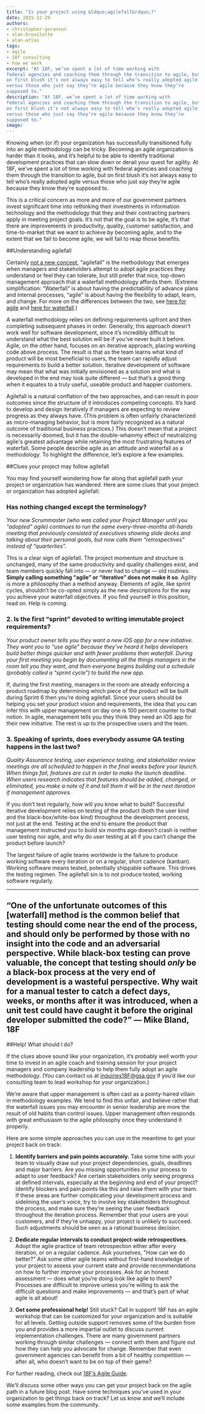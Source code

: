 ```yaml
---
title: "Is your project using &ldquo;agilefall&rdquo;?"
date: 2015-12-29
authors:
- christopher-goranson
- alan-brouilette
- alan-atlas
tags:
- agile
- 18f consulting
- how we work
excerpt: "At 18F, we’ve spent a lot of time working with
federal agencies and coaching them through the transition to agile, but
on first blush it’s not always easy to tell who’s really adopted agile
versus those who just say they’re agile because they know they’re
supposed to."
description: "At 18F, we’ve spent a lot of time working with
federal agencies and coaching them through the transition to agile, but
on first blush it’s not always easy to tell who’s really adopted agile
versus those who just say they’re agile because they know they’re
supposed to."
image:
---
```


Knowing when (or if) your organization has successfully transitioned
fully into an agile methodology can be tricky. Becoming an agile
organization is harder than it looks, and it’s helpful to be able to
identify traditional development practices that can slow down or derail
your quest for agility. At 18F, we’ve spent a lot of time working with
federal agencies and coaching them through the transition to agile, but
on first blush it’s not always easy to tell who’s really adopted agile
versus those who just *say* they’re agile because they know they’re
supposed to.

This is a critical concern as more and more of our government partners
invest significant time into rethinking their investments in information
technology and the methodology that they and their contracting partners
apply in meeting project goals. It’s not that the goal is to be agile,
it’s that there are improvements in productivity, quality, customer
satisfaction, and time-to-market that we want to achieve by becoming
agile, and to the extent that we fail to become agile, we will fail to
reap those benefits.

##Understanding agilefall

Certainly [not a new
concept](http://redmonk.com/cote/2006/05/31/agile-rebellion/),
“agilefall” is the methodology that emerges when managers and
stakeholders attempt to adopt agile practices they understand or feel
they can tolerate, but still prefer that nice, top-down management
approach that a waterfall methodology affords them. (Extreme
simplification: “Waterfall” is about having the predictability of
advance plans and internal processes, “agile” is about having the
flexibility to adapt, learn, and change. For more on the differences
between the two, see [here for agile](https://en.wikipedia.org/wiki/Agile_software_development) and
[here for waterfall](https://en.wikipedia.org/wiki/Waterfall_model).)

A waterfall methodology relies on defining requirements upfront and then
completing subsequent phases in order. Generally, this approach doesn’t
work well for software development, since it’s incredibly difficult to
understand what the best solution will be if you’ve never built it
before. Agile, on the other hand, focuses on an iterative approach,
placing working code above process. The result is that as the team
learns what kind of product will be most beneficial to users, the team
can rapidly adjust requirements to build a better solution. Iterative
development of software may mean that what was initially envisioned as a
solution and what is developed in the end may look quite different — but
that’s a good thing when it equates to a truly useful, useable product
and happier customers.

Agilefall is a natural conflation of the two approaches, and can result
in poor outcomes since the structure of it introduces competing
concepts. It’s hard to develop and design iteratively if managers are
expecting to review progress as they always have. (This problem is often
unfairly characterized as micro-managing behavior, but is more fairly
recognized as a natural outcome of traditional business practices.) This
doesn’t mean that a project is necessarily doomed, but it has the
double-whammy effect of neutralizing agile's greatest advantage while
retaining the most frustrating features of waterfall. Some people
describe agile as an attitude and waterfall as a methodology. To
highlight the difference, let’s explore a few examples.

##Clues your project may follow agilefall

You may find yourself wondering how far along that agilefall path your
project or organization has wandered. Here are some clues that your
project or organization has adopted agilefall:

### Has nothing changed except the terminology?

*Your new Scrummaster (who was called your Project Manager until you “adopted” agile) continues to run the same every-three-months all-hands meeting that previously consisted of executives showing slide decks and talking about their personal goals, but now calls them “retrospectives” instead of “quarterlies”.*

This is a clear sign of agilefall. The project momentum and structure is
unchanged, many of the same productivity and quality challenges exist,
and team members quickly fall into — or never had to change — old
routines. **Simply calling something “agile” or “iterative” does not
make it so**. Agility is more a philosophy than a method anyway.
Elements of agile, like sprint cycles, shouldn’t be co-opted simply as
the new descriptions for the way you achieve your waterfall objectives.
If you find yourself in this position, read on. Help is coming.

### 2. Is the first “sprint” devoted to writing immutable project requirements?

*Your product owner tells you they want a new iOS app for a new initiative. They want you to “use agile” because they’ve heard it helps developers build better things quicker and with fewer problems than waterfall. During your first meeting you begin by documenting all the things managers in the room tell you they want, and then everyone begins building out a schedule (probably called a “sprint cycle”) to build the new app.*

If, during the first meeting, managers in the room are already enforcing
a product roadmap by determining which piece of the product will be
built during Sprint 6 then you’re doing agilefall. Since your users
should be helping you set your product vision and requirements, the idea
that you can infer this with upper management on day one is 100 percent
counter to that notion. In agile, management tells you they think they
need an iOS app for their new initiative. The rest is up to the
prospective users and the team.

### 3. Speaking of sprints, does everybody assume QA testing happens in the last two?

*Quality Assurance testing, user experience testing, and stakeholder review meetings are all scheduled to happen in the final weeks before your launch. When things fail, features are cut in order to make the launch deadline. When users research indicates that features should be added, changed, or eliminated, you make a note of it and tell them it will be in the next iteration if management approves.*

If you don’t test regularly, how will you know what to build? Successful
iterative development relies on testing of the product (both the user
kind and the black-box/white-box kind) throughout the development
process, not just at the end. Testing at the end to ensure the product
that management instructed you to build six months ago doesn’t crash is
neither user testing nor agile, and why do user testing at all if you
can’t change the product before launch?

The largest failure of agile teams worldwide is the failure to produce
working software every iteration or on a regular, short cadence
(kanban). Working software means tested, potentially shippable software.
This drives the testing regimen. The agilefall sin is to not produce
tested, working software regularly.

---
**“One of the unfortunate outcomes of this [waterfall] method is the common belief that testing should come near the end of the process, and should only be performed by those with no insight into the code and an adversarial perspective. While black-box testing can prove valuable, the concept that testing should *only* be a black-box process at the very end of development is a wasteful perspective. Why wait for a manual tester to catch a defect days, weeks, or months after it was introduced, when a unit test could have caught it before the original developer submitted the code?” — Mike Bland, 18F**
---

##Help! What should I do?

If the clues above sound like your organization, it’s probably well
worth your time to invest in an agile coach and training session for
your project managers and company leadership to help them fully adopt an
agile methodology. (You can contact us at
[inquiries18F@gsa.gov](mailto:inquiries18F@gsa.gov) if you’d like our
consulting team to lead workshop for your organization.)

We’re aware that upper management is often cast as a pointy-haired
villain in methodology examples. We tend to find this unfair, and
believe rather that the waterfall issues you may encounter in senior
leadership are more the result of old habits than control issues. Upper
management often responds with great enthusiasm to the agile philosophy
once they understand it properly.

Here are some simple approaches you can use in the meantime to get your
project back on track:

1. **Identify barriers and pain points accurately.** Take some time with your team to visually draw out your project dependencies, goals, deadlines and major barriers. Are you missing opportunities in your process to adapt to user feedback? Are certain stakeholders only seeing progress at defined intervals, especially at the beginning and end of your project? Identify blockers and pain points like this and raise them with your team. If these areas are further complicating your development process and sidelining the user’s voice, try to involve key stakeholders throughout the process, and make sure they’re seeing the user feedback throughout the iteration process. Remember that your users are your customers, and if they’re unhappy, your project is unlikely to succeed. Such adjustments should be seen as a rational business decision.

2. **Dedicate regular intervals to conduct project-wide retrospectives.** Adopt the agile practice of team retrospection either after every iteration, or on a regular cadence. Ask yourselves, "How can we do better?" Ask some other agile teams without first-hand knowledge of your project to assess your current state and provide recommendations on how to further improve your processes. Ask for an honest assessment — does what you’re doing look like agile to them? Processes are difficult to improve unless you’re willing to ask the difficult questions and make improvements — and that’s part of what agile is all about!

3. **Get some professional help!** Still stuck? Call in support! 18F has an agile workshop that can be customized for your organization and is suitable for all levels. Getting outside support removes some of the burden from you and provides a more impartial outlet to discuss current implementation challenges. There are many government partners working through similar challenges — connect with them and figure out how they can help you advocate for change. Remember that even government agencies can benefit from a bit of healthy competition — after all, who doesn’t want to be on top of their game?

For further reading, check out [18F’s Agile Guide](https://pages.18f.gov/agile/).

We’ll discuss some other ways you can get your project back on the agile
path in a future blog post. Have some techniques you’ve used in your
organization to get things back on track? Let us know and we’ll include
some examples from the community.
